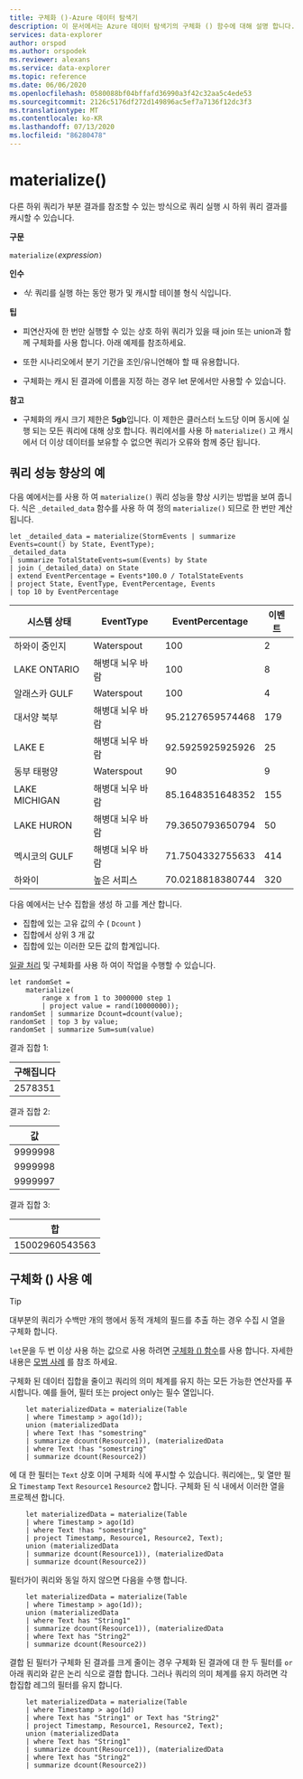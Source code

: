 ```yaml
---
title: 구체화 ()-Azure 데이터 탐색기
description: 이 문서에서는 Azure 데이터 탐색기의 구체화 () 함수에 대해 설명 합니다.
services: data-explorer
author: orspod
ms.author: orspodek
ms.reviewer: alexans
ms.service: data-explorer
ms.topic: reference
ms.date: 06/06/2020
ms.openlocfilehash: 0580088bf04bffafd36990a3f42c32aa5c4ede53
ms.sourcegitcommit: 2126c5176df272d149896ac5ef7a7136f12dc3f3
ms.translationtype: MT
ms.contentlocale: ko-KR
ms.lasthandoff: 07/13/2020
ms.locfileid: "86280478"
---
```

# <a name="materialize"></a>materialize()

다른 하위 쿼리가 부분 결과를 참조할 수 있는 방식으로 쿼리 실행 시 하위 쿼리 결과를 캐시할 수 있습니다.
 
**구문**

`materialize(`*expression*`)`

**인수**

* *식*: 쿼리를 실행 하는 동안 평가 및 캐시할 테이블 형식 식입니다.

**팁**

* 피연산자에 한 번만 실행할 수 있는 상호 하위 쿼리가 있을 때 join 또는 union과 함께 구체화를 사용 합니다. 아래 예제를 참조하세요.

* 또한 시나리오에서 분기 기간을 조인/유니언해야 할 때 유용합니다.

* 구체화는 캐시 된 결과에 이름을 지정 하는 경우 let 문에서만 사용할 수 있습니다.

**참고**

* 구체화의 캐시 크기 제한은 **5gb**입니다. 
  이 제한은 클러스터 노드당 이며 동시에 실행 되는 모든 쿼리에 대해 상호 합니다.
  쿼리에서를 사용 하 `materialize()` 고 캐시에서 더 이상 데이터를 보유할 수 없으면 쿼리가 오류와 함께 중단 됩니다.

## <a name="examples-of-query-performance-improvement"></a>쿼리 성능 향상의 예

다음 예에서는를 사용 하 여 `materialize()` 쿼리 성능을 향상 시키는 방법을 보여 줍니다.
식은 `_detailed_data` 함수를 사용 하 여 정의 `materialize()` 되므로 한 번만 계산 됩니다.

<!-- csl: https://help.kusto.windows.net/Samples -->
```kusto
let _detailed_data = materialize(StormEvents | summarize Events=count() by State, EventType);
_detailed_data
| summarize TotalStateEvents=sum(Events) by State
| join (_detailed_data) on State
| extend EventPercentage = Events*100.0 / TotalStateEvents
| project State, EventType, EventPercentage, Events
| top 10 by EventPercentage
```

|시스템 상태|EventType|EventPercentage|이벤트|
|---|---|---|---|
|하와이 중인지|Waterspout|100|2|
|LAKE ONTARIO|해병대 뇌우 바람|100|8|
|알래스카 GULF|Waterspout|100|4|
|대서양 북부|해병대 뇌우 바람|95.2127659574468|179|
|LAKE E|해병대 뇌우 바람|92.5925925925926|25|
|동부 태평양|Waterspout|90|9|
|LAKE MICHIGAN|해병대 뇌우 바람|85.1648351648352|155|
|LAKE HURON|해병대 뇌우 바람|79.3650793650794|50|
|멕시코의 GULF|해병대 뇌우 바람|71.7504332755633|414|
|하와이|높은 서피스|70.0218818380744|320|


다음 예에서는 난수 집합을 생성 하 고를 계산 합니다. 
* 집합에 있는 고유 값의 수 ( `Dcount` )
* 집합에서 상위 3 개 값 
* 집합에 있는 이러한 모든 값의 합계입니다. 
 
[일괄 처리](batches.md) 및 구체화를 사용 하 여이 작업을 수행할 수 있습니다.

<!-- csl: https://help.kusto.windows.net/Samples -->
```kusto
let randomSet = 
    materialize(
        range x from 1 to 3000000 step 1
        | project value = rand(10000000));
randomSet | summarize Dcount=dcount(value);
randomSet | top 3 by value;
randomSet | summarize Sum=sum(value)
```

결과 집합 1:  

|구해집니다|
|---|
|2578351|

결과 집합 2: 

|값|
|---|
|9999998|
|9999998|
|9999997|

결과 집합 3: 

|합|
|---|
|15002960543563|

## <a name="examples-of-using-materialize"></a>구체화 () 사용 예

> [!TIP]
> 대부분의 쿼리가 수백만 개의 행에서 동적 개체의 필드를 추출 하는 경우 수집 시 열을 구체화 합니다.
> 
> `let`문을 두 번 이상 사용 하는 값으로 사용 하려면 [구체화 () 함수](./materializefunction.md)를 사용 합니다.
> 자세한 내용은 [모범 사례](best-practices.md) 를 참조 하세요.

구체화 된 데이터 집합을 줄이고 쿼리의 의미 체계를 유지 하는 모든 가능한 연산자를 푸시합니다. 예를 들어, 필터 또는 project only는 필수 열입니다.

```kusto
    let materializedData = materialize(Table
    | where Timestamp > ago(1d));
    union (materializedData
    | where Text !has "somestring"
    | summarize dcount(Resource1)), (materializedData
    | where Text !has "somestring"
    | summarize dcount(Resource2))
```

에 대 한 필터는 `Text` 상호 이며 구체화 식에 푸시할 수 있습니다.
쿼리에는,, 및 열만 필요 `Timestamp` `Text` `Resource1` `Resource2` 합니다. 구체화 된 식 내에서 이러한 열을 프로젝션 합니다.
    
```kusto
    let materializedData = materialize(Table
    | where Timestamp > ago(1d)
    | where Text !has "somestring"
    | project Timestamp, Resource1, Resource2, Text);
    union (materializedData
    | summarize dcount(Resource1)), (materializedData
    | summarize dcount(Resource2))
```
    
필터가이 쿼리와 동일 하지 않으면 다음을 수행 합니다.  

```kusto
    let materializedData = materialize(Table
    | where Timestamp > ago(1d));
    union (materializedData
    | where Text has "String1"
    | summarize dcount(Resource1)), (materializedData
    | where Text has "String2"
    | summarize dcount(Resource2))
 ```

결합 된 필터가 구체화 된 결과를 크게 줄이는 경우 구체화 된 결과에 대 한 두 필터를 `or` 아래 쿼리와 같은 논리 식으로 결합 합니다. 그러나 쿼리의 의미 체계를 유지 하려면 각 합집합 레그의 필터를 유지 합니다.
     
```kusto
    let materializedData = materialize(Table
    | where Timestamp > ago(1d)
    | where Text has "String1" or Text has "String2"
    | project Timestamp, Resource1, Resource2, Text);
    union (materializedData
    | where Text has "String1"
    | summarize dcount(Resource1)), (materializedData
    | where Text has "String2"
    | summarize dcount(Resource2))
```
    
